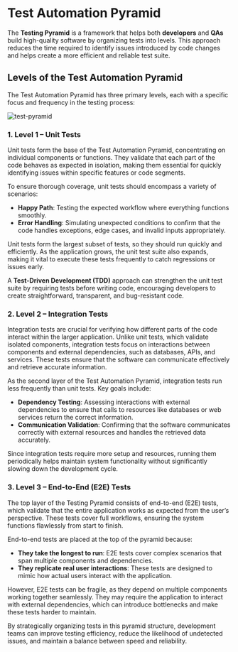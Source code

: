 # Test Automation Pyramid

The **Testing Pyramid** is a framework that helps both **developers** and **QAs** build high-quality software by organizing tests into levels. This approach reduces the time required to identify issues introduced by code changes and helps create a more efficient and reliable test suite.

## Levels of the Test Automation Pyramid

The Test Automation Pyramid has three primary levels, each with a specific focus and frequency in the testing process:

![test-pyramid](https://browserstack.wpenginepowered.com/wp-content/uploads/2020/01/test-automation-pyramid-640x586.jpg)

### 1. Level 1 – Unit Tests

Unit tests form the base of the Test Automation Pyramid, concentrating on individual components or functions. They validate that each part of the code behaves as expected in isolation, making them essential for quickly identifying issues within specific features or code segments.

To ensure thorough coverage, unit tests should encompass a variety of scenarios:

- **Happy Path**: Testing the expected workflow where everything functions smoothly.
- **Error Handling**: Simulating unexpected conditions to confirm that the code handles exceptions, edge cases, and invalid inputs appropriately.

Unit tests form the largest subset of tests, so they should run quickly and efficiently. As the application grows, the unit test suite also expands, making it vital to execute these tests frequently to catch regressions or issues early.

A **Test-Driven Development (TDD)** approach can strengthen the unit test suite by requiring tests before writing code, encouraging developers to create straightforward, transparent, and bug-resistant code.

### 2. Level 2 – Integration Tests

Integration tests are crucial for verifying how different parts of the code interact within the larger application. Unlike unit tests, which validate isolated components, integration tests focus on interactions between components and external dependencies, such as databases, APIs, and services. These tests ensure that the software can communicate effectively and retrieve accurate information.

As the second layer of the Test Automation Pyramid, integration tests run less frequently than unit tests. Key goals include:

- **Dependency Testing**: Assessing interactions with external dependencies to ensure that calls to resources like databases or web services return the correct information.
- **Communication Validation**: Confirming that the software communicates correctly with external resources and handles the retrieved data accurately.

Since integration tests require more setup and resources, running them periodically helps maintain system functionality without significantly slowing down the development cycle.

### 3. Level 3 – End-to-End (E2E) Tests

The top layer of the Testing Pyramid consists of end-to-end (E2E) tests, which validate that the entire application works as expected from the user’s perspective. These tests cover full workflows, ensuring the system functions flawlessly from start to finish.

End-to-end tests are placed at the top of the pyramid because:

- **They take the longest to run**: E2E tests cover complex scenarios that span multiple components and dependencies.
- **They replicate real user interactions**: These tests are designed to mimic how actual users interact with the application.

However, E2E tests can be fragile, as they depend on multiple components working together seamlessly. They may require the application to interact with external dependencies, which can introduce bottlenecks and make these tests harder to maintain.

By strategically organizing tests in this pyramid structure, development teams can improve testing efficiency, reduce the likelihood of undetected issues, and maintain a balance between speed and reliability.
